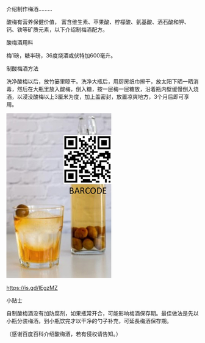 介绍制作梅酒.........


酸梅有营养保健价值， 富含维生素、苹果酸、柠檬酸、氨基酸、酒石酸和钾、钙、铁等矿质元素，以下介绍制梅酒配方。

酸梅酒用料

梅1磅，糖半磅，36度烧酒或伏特加600毫升。

制酸梅酒方法

洗净酸梅以后，放竹篓里晾干。洗净大瓶后，用厨房纸巾擦干，放太阳下晒一晒消毒，然后在大瓶里放入酸梅，倒入糖，按一层梅一层糖放，沿着瓶内壁缓慢倒入烧酒，以浸没酸梅以上3厘米为度，加上盖密封，放置凉爽地方，3个月后即可享用。


![介绍制作梅酒](https://github.com/ywangnccu/ywang/blob/main/images/PLUM_WINE.jpg)

https://is.gd/IEgzMZ

小贴士

自制酸梅酒没有加防腐剂，如果瓶常开合，可能影响梅酒保存期。最佳做法是先以小瓶分装梅酒，到小瓶饮完才以干净的勺子补充，可延長梅酒保存期。


（感谢百度百科介绍酸梅酒，若有侵权请告知。）
